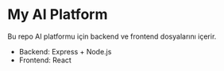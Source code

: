 # My AI Platform

Bu repo AI platformu için backend ve frontend dosyalarını içerir.

- Backend: Express + Node.js
- Frontend: React
